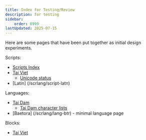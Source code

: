```yaml
---
title: Index for Testing/Review
description: for testing
sidebar:
    order: 8999
lastUpdated: 2025-07-15
---
```


Here are some pages that have been put together as initial design experiments.

Scripts:
* [Scripts Index](/scrlang/scripts)
* [Tai Viet](/scrlang/script-tavt)
    * [Unicode status](scrlang/articles/tavt-unicode-status)
* [Latin] (/scrlang/script-latn)

Languages:
* [Tai Dam](/scrlang/lang-blt)
    * [Tai Dam character lists](/scrlang/lang-blt-chars)
* [Baetora] (/scrlang/lang-btr) - minimal language page

Blocks:
* [Tai Viet](/scrlang/block-tai-viet)
